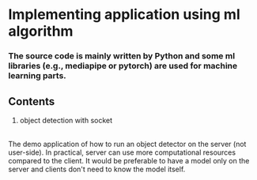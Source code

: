 # Implementing application using ml algorithm
### The source code is mainly written by Python and some ml libraries (e.g., mediapipe or pytorch) are used for machine learning parts.

## Contents
1. object detection with socket
<br>
The demo application of how to run an object detector on the server (not user-side). In practical, server can use more computational resources compared to the client. It would be preferable to have a model only on the server and clients don't need to know the model itself.
